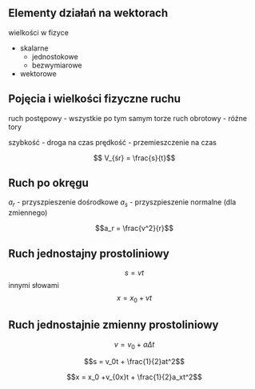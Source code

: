 

## Elementy działań na wektorach

wielkości w fizyce
- skalarne
	- jednostokowe
	- bezwymiarowe
- wektorowe

## Pojęcia i wielkości fizyczne ruchu

ruch postępowy - wszystkie po tym samym torze
ruch obrotowy - różne tory

szybkość - droga na czas
prędkość - przemieszczenie na czas


$$
V_{śr} = \frac{s}{t}$$

## Ruch po okręgu

$a_r$ - przyszpieszenie dośrodkowe
$a_s$ - przyszpieszenie normalne (dla zmiennego)

$$a_r = \frac{v^2}{r}$$


## Ruch jednostajny prostoliniowy
$$s = vt$$
innymi słowami
$$x = x_0 + vt$$

## Ruch jednostajnie zmienny prostoliniowy
$$v = v_0 + a\Delta t$$

$$s = v_0t + \frac{1}{2}at^2$$

$$x = x_0 +v_{0x}t + \frac{1}{2}a_xt^2$$